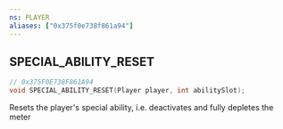 ```yaml
---
ns: PLAYER
aliases: ["0x375f0e738f861a94"]
---
```

## SPECIAL_ABILITY_RESET

```c
// 0x375F0E738F861A94
void SPECIAL_ABILITY_RESET(Player player, int abilitySlot);
```

Resets the player's special ability, i.e. deactivates and fully depletes the meter

